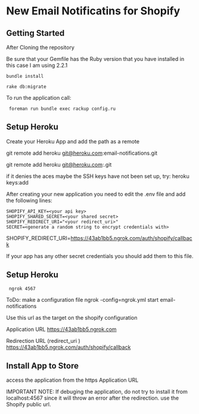 New Email Notificatins for Shopify
=======================

Getting Started
---------------


After Cloning the repository

Be sure that your Gemfile has the Ruby version that you have installed
in this case I am using 2.2.1

```
bundle install 
```

```
rake db:migrate
```
To run the application call:

```
 foreman run bundle exec rackup config.ru
```

Setup Heroku
---------------
Create your Heroku App and add the path as a remote


 git remote add heroku git@heroku.com:email-notifications.git

 git remote add heroku git@heroku.com:<Name-of-your-app>.git

if it denies the aces maybe the SSH keys have not been set up, try:
heroku keys:add    

After creating your new application you need to edit the .env file and add the following lines:

```
SHOPIFY_API_KEY=<your api key>
SHOPIFY_SHARED_SECRET=<your shared secret>
SHOPIFY_REDIRECT_URI="<your redirect_uri>"
SECRET=<generate a random string to encrypt credentials with>
```

SHOPIFY_REDIRECT_URI=https://43ab1bb5.ngrok.com/auth/shopify/callback

If your app has any other secret credentials you should add them to this file.


Setup Heroku
---------------


```
 ngrok 4567
```


ToDo: make a configuration file
 ngrok -config=ngrok.yml start email-notifications 

 Use this url as the target on the shopify configuration

Application URL
 https://43ab1bb5.ngrok.com

Redirection URL (redirect_uri )
 https://43ab1bb5.ngrok.com/auth/shopify/callback


Install App to Store
----------------------

access the application from the https Application URL

IMPORTANT NOTE: If debuging the application, do not try to install it from localhost:4567 since it will throw an error after the redirection. use the Shopify public url.



